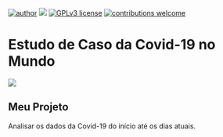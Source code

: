 [![author](https://img.shields.io/badge/author-rgolino-red.svg)](https://www.linkedin.com/in/renato-golino/) [![](https://img.shields.io/badge/python-3.7+-blue.svg)](https://www.python.org/downloads/release/python-365/) [![GPLv3 license](https://img.shields.io/badge/License-GPLv3-blue.svg)](http://perso.crans.org/besson/LICENSE.html) [![contributions welcome](https://img.shields.io/badge/contributions-welcome-brightgreen.svg?style=flat)](https://github.com/rafaelnduarte/portfolio/issues)
# Estudo de Caso da Covid-19 no Mundo
<img src ="https://img.freepik.com/vetores-gratis/casos-de-mapa-de-coronavirus_23-2148484340.jpg?t=st=1720985799~exp=1720989399~hmac=ac01054e96dcb3908365718da7547a9e498824873ba49d1c30c11678f9842faf&w=1480">


## Meu Projeto

Analisar os dados da Covid-19 do início até os dias atuais.

